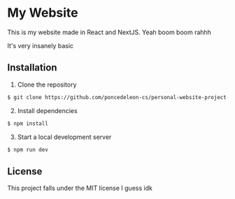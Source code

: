 # My Website

This is my website made in React and NextJS. Yeah boom boom rahhh

It's very insanely basic

## Installation
1. Clone the repository
```bash
$ git clone https://github.com/poncedeleon-cs/personal-website-project-Jeydin21.git
```

2. Install dependencies
```bash
$ npm install
```

3. Start a local development server
```bash
$ npm run dev
```

## License
This project falls under the MIT license I guess idk